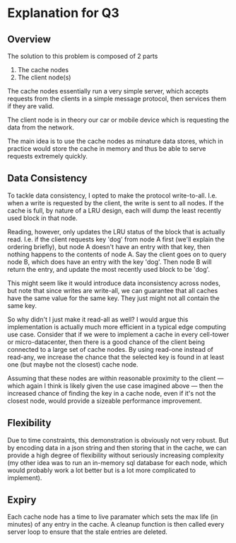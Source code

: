 
# Explanation for Q3

## Overview
The solution to this problem is composed of 2 parts 
1. The cache nodes
2. The client node(s)

The cache nodes essentially run a very simple server, which accepts requests from the clients in a simple message protocol, then services them if they are valid. 

The client node is in theory our car or mobile device which is requesting the data from the network.

The main idea is to use the cache nodes as minature data stores, which in practice would store the cache in memory and thus be able to serve requests extremely quickly. 

## Data Consistency
To tackle data consistency, I opted to make the protocol write-to-all. I.e. when a write is requested by the client, the write is sent to all nodes. If the cache is full, by nature of a LRU design, each will dump the least recently used block in that node. 

Reading, however, only updates the LRU status of the block that is actually read. I.e. if the client requests key 'dog' from node A first (we'll explain the ordering briefly), but node A doesn't have an entry with that key, then nothing happens to the contents of node A. Say the client goes on to query node B, which does have an entry with the key 'dog'. Then node B will return the entry, and update the most recently used block to be 'dog'.

This might seem like it would introduce data inconsistency across nodes, but note that since writes are write-all, we can guarantee that all caches have the same value for the same key. They just might not all contain the same key. 

So why didn't I just make it read-all as well? I would argue this implementation is actually much more efficient in a typical edge computing use case. Consider that if we were to implement a cache in every cell-tower or micro-datacenter, then there is a good chance of the client being connected to a large set of cache nodes. By using read-one instead of read-any, we increase the chance that the selected key is found in at least one (but maybe not the closest) cache node. 

Assuming that these nodes are within reasonable proximity to the client — which again I think is likely given the use case imagined above — then the increased chance of finding the key in a cache node, even if it's not the closest node, would provide a sizeable performance improvement.

##  Flexibility
Due to time constraints, this demonstration is obviously not very robust. But by encoding data in a json string and then storing that in the cache, we can provide a high degree of flexibility without seriously increasing complexity (my other idea was to run an in-memory sql database for each node, which would probably work a lot better but is a lot more complicated to implement).

## Expiry 
Each cache node has a time to live paramater which sets the max life (in minutes) of any entry in the cache. A cleanup function is then called every server loop to ensure that the stale entries are deleted. 

